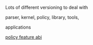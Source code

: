 Lots of different versioning to deal with

parser, kernel, policy, library, tools,

applications

[policy feature abi](AppArmorpolicyfeaturesabi)
